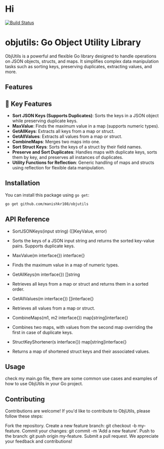 # Hi 
[![Build Status](https://github.com/manishkr108/objutils/actions/workflows/go-test.yml/badge.svg?branch=main)](https://github.com/manishkr108/objutils/actions/workflows/go-test.yml?query=branch%3Amain)

# objutils: Go Object Utility Library

ObjUtils is a powerful and flexible Go library designed to handle operations on JSON objects, structs, and maps. It simplifies complex data manipulation tasks such as sorting keys, preserving duplicates, extracting values, and more.

## Features
## 🚀 Key Features
- **Sort JSON Keys (Supports Duplicates)**: Sorts the keys in a JSON object while preserving duplicate keys.
- **MaxValue**: Finds the maximum value in a map (supports numeric types).
- **GetAllKeys**: Extracts all keys from a map or struct.
- **GetAllValues**: Extracts all values from a map or struct.
- **CombineMaps**: Merges two maps into one.
- **Sort Struct Keys**: Sorts the keys of a struct by their field names.
- **Preserve and Sort Duplicates**: Handles maps with duplicate keys, sorts them by key, and preserves all instances of duplicates.
- **Utility Functions for Reflection**: Generic handling of maps and structs using reflection for flexible data manipulation.
## Installation

You can install this package using `go get`:

```bash
go get github.com/manishkr108/objutils
```


## API Reference
- SortJSONKeys(input string) ([]KeyValue, error)
- Sorts the keys of a JSON input string and returns the sorted key-value pairs. Supports duplicate keys.

- MaxValue(m interface{}) interface{}
- Finds the maximum value in a map of numeric types.

- GetAllKeys(m interface{}) []string
- Retrieves all keys from a map or struct and returns them in a sorted order.

- GetAllValues(m interface{}) []interface{}
- Retrieves all values from a map or struct.

- CombineMaps(m1, m2 interface{}) map[string]interface{}
- Combines two maps, with values from the second map overriding the first in case of duplicate keys.

- StructKeyShortener(s interface{}) map[string]interface{}
- Returns a map of shortened struct keys and their associated values.

## Usage
check my main.go file, there are some common use cases and examples of how to use ObjUtils in your Go project.


## Contributing
Contributions are welcome! If you'd like to contribute to ObjUtils, please follow these steps:

Fork the repository.
Create a new feature branch: git checkout -b my-feature.
Commit your changes: git commit -m 'Add a new feature'.
Push to the branch: git push origin my-feature.
Submit a pull request.
We appreciate your feedback and contributions!

